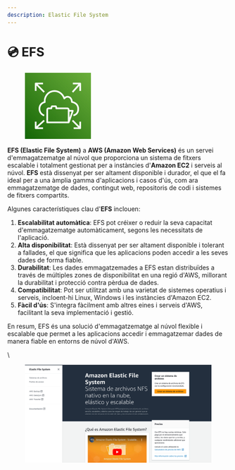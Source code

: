 ```yaml
---
description: Elastic File System
---
```


# 💿 EFS

<figure><img src=".gitbook/assets/image (7) (1) (1).png" alt="" width="150"><figcaption></figcaption></figure>

**EFS (Elastic File System)** a **AWS (Amazon Web Services)** és un servei d'emmagatzematge al núvol que proporciona un sistema de fitxers escalable i totalment gestionat per a instàncies d'**Amazon EC2** i serveis al núvol. **EFS** està dissenyat per ser altament disponible i durador, el que el fa ideal per a una àmplia gamma d'aplicacions i casos d'ús, com ara emmagatzematge de dades, contingut web, repositoris de codi i sistemes de fitxers compartits.

Algunes característiques clau d'**EFS** inclouen:

1. **Escalabilitat automàtica**: EFS pot créixer o reduir la seva capacitat d'emmagatzematge automàticament, segons les necessitats de l'aplicació.
2. **Alta disponibilitat**: Està dissenyat per ser altament disponible i tolerant a fallades, el que significa que les aplicacions poden accedir a les seves dades de forma fiable.
3. **Durabilitat**: Les dades emmagatzemades a EFS estan distribuïdes a través de múltiples zones de disponibilitat en una regió d'AWS, millorant la durabilitat i protecció contra pèrdua de dades.
4. **Compatibilitat**: Pot ser utilitzat amb una varietat de sistemes operatius i serveis, incloent-hi Linux, Windows i les instàncies d'Amazon EC2.
5. **Fàcil d'ús**: S'integra fàcilment amb altres eines i serveis d'AWS, facilitant la seva implementació i gestió.

En resum, EFS és una solució d'emmagatzematge al núvol flexible i escalable que permet a les aplicacions accedir i emmagatzemar dades de manera fiable en entorns de núvol d'AWS.

\


<figure><img src=".gitbook/assets/image (31).png" alt=""><figcaption></figcaption></figure>
